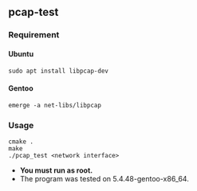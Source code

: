 ## pcap-test
### Requirement
#### Ubuntu
```
sudo apt install libpcap-dev
```
#### Gentoo
```
emerge -a net-libs/libpcap
```
### Usage
```
cmake .
make
./pcap_test <network interface>
```
* <b> You must run as root.</b>
* The program was tested on 5.4.48-gentoo-x86_64.
